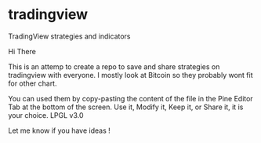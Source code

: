 # tradingview
TradingView strategies and indicators

Hi There 

This is an attemp to create a repo to save and share strategies on tradingview with everyone.
I mostly look at Bitcoin so they probably wont fit for other chart.

You can used them by copy-pasting the content of the file in the Pine Editor Tab at the bottom of the screen.
Use it, Modify it, Keep it, or Share it, it is your choice. LPGL v3.0

Let me know if you have ideas !
